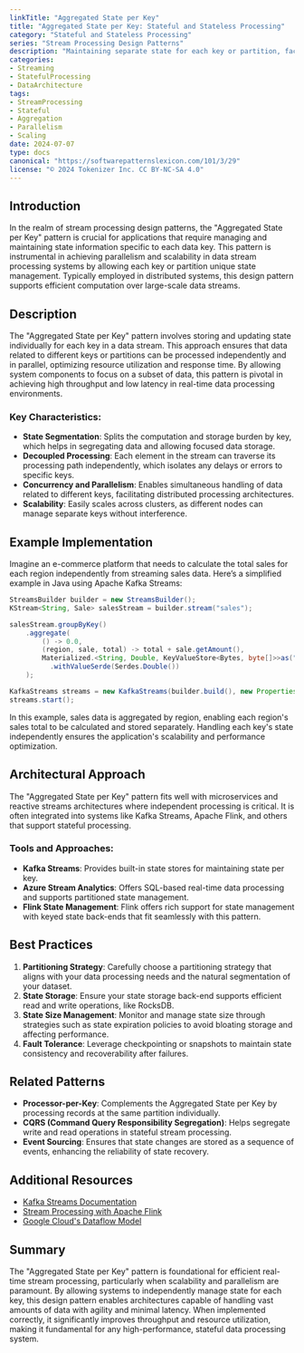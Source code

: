 ```yaml
---
linkTitle: "Aggregated State per Key"
title: "Aggregated State per Key: Stateful and Stateless Processing"
category: "Stateful and Stateless Processing"
series: "Stream Processing Design Patterns"
description: "Maintaining separate state for each key or partition, facilitating parallelism and scaling"
categories:
- Streaming
- StatefulProcessing
- DataArchitecture
tags:
- StreamProcessing
- Stateful
- Aggregation
- Parallelism
- Scaling
date: 2024-07-07
type: docs
canonical: "https://softwarepatternslexicon.com/101/3/29"
license: "© 2024 Tokenizer Inc. CC BY-NC-SA 4.0"
---
```


## Introduction

In the realm of stream processing design patterns, the "Aggregated State per Key" pattern is crucial for applications that require managing and maintaining state information specific to each data key. This pattern is instrumental in achieving parallelism and scalability in data stream processing systems by allowing each key or partition unique state management. Typically employed in distributed systems, this design pattern supports efficient computation over large-scale data streams.

## Description

The "Aggregated State per Key" pattern involves storing and updating state individually for each key in a data stream. This approach ensures that data related to different keys or partitions can be processed independently and in parallel, optimizing resource utilization and response time. By allowing system components to focus on a subset of data, this pattern is pivotal in achieving high throughput and low latency in real-time data processing environments.

### Key Characteristics:

- **State Segmentation**: Splits the computation and storage burden by key, which helps in segregating data and allowing focused data storage.
- **Decoupled Processing**: Each element in the stream can traverse its processing path independently, which isolates any delays or errors to specific keys.
- **Concurrency and Parallelism**: Enables simultaneous handling of data related to different keys, facilitating distributed processing architectures.
- **Scalability**: Easily scales across clusters, as different nodes can manage separate keys without interference.

## Example Implementation

Imagine an e-commerce platform that needs to calculate the total sales for each region independently from streaming sales data. Here’s a simplified example in Java using Apache Kafka Streams:

```java
StreamsBuilder builder = new StreamsBuilder();
KStream<String, Sale> salesStream = builder.stream("sales");

salesStream.groupByKey()
    .aggregate(
        () -> 0.0,
        (region, sale, total) -> total + sale.getAmount(),
        Materialized.<String, Double, KeyValueStore<Bytes, byte[]>>as("sales-totals")
          .withValueSerde(Serdes.Double())
    );

KafkaStreams streams = new KafkaStreams(builder.build(), new Properties());
streams.start();
```

In this example, sales data is aggregated by region, enabling each region's sales total to be calculated and stored separately. Handling each key's state independently ensures the application's scalability and performance optimization.

## Architectural Approach

The "Aggregated State per Key" pattern fits well with microservices and reactive streams architectures where independent processing is critical. It is often integrated into systems like Kafka Streams, Apache Flink, and others that support stateful processing.

### Tools and Approaches:

- **Kafka Streams**: Provides built-in state stores for maintaining state per key.
- **Azure Stream Analytics**: Offers SQL-based real-time data processing and supports partitioned state management.
- **Flink State Management**: Flink offers rich support for state management with keyed state back-ends that fit seamlessly with this pattern.

## Best Practices

1. **Partitioning Strategy**: Carefully choose a partitioning strategy that aligns with your data processing needs and the natural segmentation of your dataset.
2. **State Storage**: Ensure your state storage back-end supports efficient read and write operations, like RocksDB.
3. **State Size Management**: Monitor and manage state size through strategies such as state expiration policies to avoid bloating storage and affecting performance.
4. **Fault Tolerance**: Leverage checkpointing or snapshots to maintain state consistency and recoverability after failures.

## Related Patterns

- **Processor-per-Key**: Complements the Aggregated State per Key by processing records at the same partition individually.
- **CQRS (Command Query Responsibility Segregation)**: Helps segregate write and read operations in stateful stream processing.
- **Event Sourcing**: Ensures that state changes are stored as a sequence of events, enhancing the reliability of state recovery.

## Additional Resources

- [Kafka Streams Documentation](https://kafka.apache.org/documentation/streams/)
- [Stream Processing with Apache Flink](https://nightlies.apache.org/flink/flink-docs-stable/)
- [Google Cloud's Dataflow Model](https://cloud.google.com/dataflow/docs/)

## Summary

The "Aggregated State per Key" pattern is foundational for efficient real-time stream processing, particularly when scalability and parallelism are paramount. By allowing systems to independently manage state for each key, this design pattern enables architectures capable of handling vast amounts of data with agility and minimal latency. When implemented correctly, it significantly improves throughput and resource utilization, making it fundamental for any high-performance, stateful data processing system.
